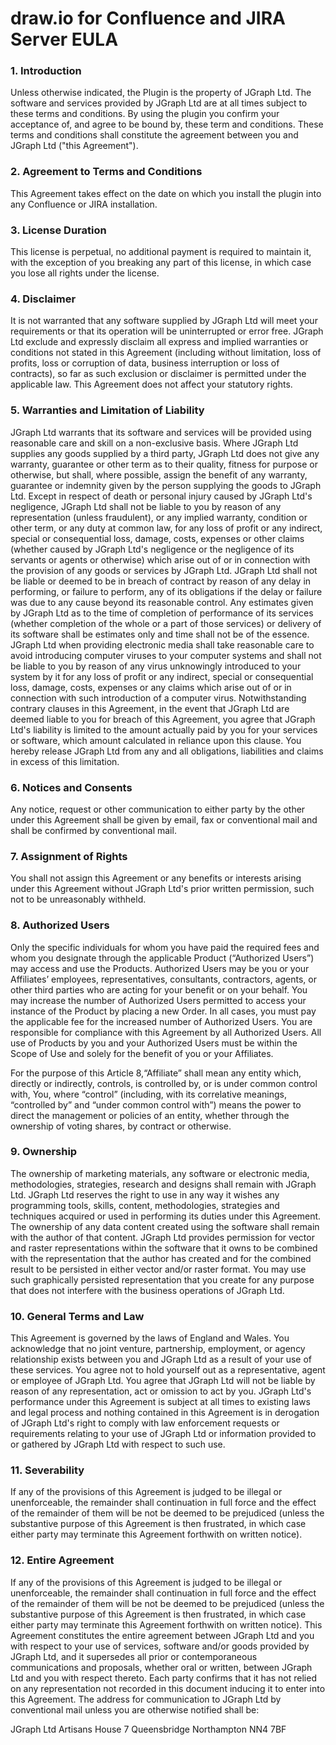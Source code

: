 
# draw.io for Confluence and JIRA Server EULA

### 1. Introduction

Unless otherwise indicated, the Plugin is the property of JGraph Ltd. The software and services provided by JGraph Ltd are at all times subject to these terms and conditions. By using the plugin you confirm your acceptance of, and agree to be bound by, these term and conditions. These terms and conditions shall constitute the agreement between you and JGraph Ltd ("this Agreement").


### 2. Agreement to Terms and Conditions

This Agreement takes effect on the date on which you install the plugin into any Confluence or JIRA installation.


### 3. License Duration

This license is perpetual, no additional payment is required to maintain it, with the exception of you breaking any part of this license, in which case you lose all rights under the license.


### 4. Disclaimer

It is not warranted that any software supplied by JGraph Ltd will meet your requirements or that its operation will be uninterrupted or error free. JGraph Ltd exclude and expressly disclaim all express and implied warranties or conditions not stated in this Agreement (including without limitation, loss of profits, loss or corruption of data, business interruption or loss of contracts), so far as such exclusion or disclaimer is permitted under the applicable law. This Agreement does not affect your statutory rights.


### 5. Warranties and Limitation of Liability

JGraph Ltd warrants that its software and services will be provided using reasonable care and skill on a non-exclusive basis. Where JGraph Ltd supplies any goods supplied by a third party, JGraph Ltd does not give any warranty, guarantee or other term as to their quality, fitness for purpose or otherwise, but shall, where possible, assign the benefit of any warranty, guarantee or indemnity given by the person supplying the goods to JGraph Ltd. Except in respect of death or personal injury caused by JGraph Ltd's negligence, JGraph Ltd shall not be liable to you by reason of any representation (unless fraudulent), or any implied warranty, condition or other term, or any duty at common law, for any loss of profit or any indirect, special or consequential loss, damage, costs, expenses or other claims (whether caused by JGraph Ltd's negligence or the negligence of its servants or agents or otherwise) which arise out of or in connection with the provision of any goods or services by JGraph Ltd. JGraph Ltd shall not be liable or deemed to be in breach of contract by reason of any delay in performing, or failure to perform, any of its obligations if the delay or failure was due to any cause beyond its reasonable control. Any estimates given by JGraph Ltd as to the time of completion of performance of its services (whether completion of the whole or a part of those services) or delivery of its software shall be estimates only and time shall not be of the essence. JGraph Ltd when providing electronic media shall take reasonable care to avoid introducing computer viruses to your computer systems and shall not be liable to you by reason of any virus unknowingly introduced to your system by it for any loss of profit or any indirect, special or consequential loss, damage, costs, expenses or any claims which arise out of or in connection with such introduction of a computer virus. Notwithstanding contrary clauses in this Agreement, in the event that JGraph Ltd are deemed liable to you for breach of this Agreement, you agree that JGraph Ltd's liability is limited to the amount actually paid by you for your services or software, which amount calculated in reliance upon this clause. You hereby release JGraph Ltd from any and all obligations, liabilities and claims in excess of this limitation.


### 6. Notices and Consents

Any notice, request or other communication to either party by the other under this Agreement shall be given by email, fax or conventional mail and shall be confirmed by conventional mail.


### 7. Assignment of Rights

You shall not assign this Agreement or any benefits or interests arising under this Agreement without JGraph Ltd's prior written permission, such not to be unreasonably withheld.


### 8. Authorized Users

Only the specific individuals for whom you have paid the required fees and whom you designate through the applicable Product (“Authorized Users”) may access and use the Products. Authorized Users may be you or your Affiliates’ employees, representatives, consultants, contractors, agents, or other third parties who are acting for your benefit or on your behalf. You may increase the number of Authorized Users permitted to access your instance of the Product by placing a new Order. In all cases, you must pay the applicable fee for the increased number of Authorized Users. You are responsible for compliance with this Agreement by all Authorized Users. All use of Products by you and your Authorized Users must be within the Scope of Use and solely for the benefit of you or your Affiliates.


For the purpose of this Article 8,“Affiliate” shall mean any entity which, directly or indirectly, controls, is controlled by, or is under common control with, You, where “control” (including, with its correlative meanings, “controlled by” and “under common control with”) means the power to direct the management or policies of an entity, whether through the ownership of voting shares, by contract or otherwise.


### 9. Ownership

The ownership of marketing materials, any software or electronic media, methodologies, strategies, research and designs shall remain with JGraph Ltd. JGraph Ltd reserves the right to use in any way it wishes any programming tools, skills, content, methodologies, strategies and techniques acquired or used in performing its duties under this Agreement. The ownership of any data content created using the software shall remain with the author of that content. JGraph Ltd provides permission for vector and raster representations within the software that it owns to be combined with the representation that the author has created and for the combined result to be persisted in either vector and/or raster format. You may use such graphically persisted representation that you create for any purpose that does not interfere with the business operations of JGraph Ltd.


### 10. General Terms and Law

This Agreement is governed by the laws of England and Wales. You acknowledge that no joint venture, partnership, employment, or agency relationship exists between you and JGraph Ltd as a result of your use of these services. You agree not to hold yourself out as a representative, agent or employee of JGraph Ltd. You agree that JGraph Ltd will not be liable by reason of any representation, act or omission to act by you. JGraph Ltd's performance under this Agreement is subject at all times to existing laws and legal process and nothing contained in this Agreement is in derogation of JGraph Ltd's right to comply with law enforcement requests or requirements relating to your use of JGraph Ltd or information provided to or gathered by JGraph Ltd with respect to such use.


### 11. Severability

If any of the provisions of this Agreement is judged to be illegal or unenforceable, the remainder shall continuation in full force and the effect of the remainder of them will be not be deemed to be prejudiced (unless the substantive purpose of this Agreement is then frustrated, in which case either party may terminate this Agreement forthwith on written notice).


### 12. Entire Agreement

If any of the provisions of this Agreement is judged to be illegal or unenforceable, the remainder shall continuation in full force and the effect of the remainder of them will be not be deemed to be prejudiced (unless the substantive purpose of this Agreement is then frustrated, in which case either party may terminate this Agreement forthwith on written notice). This Agreement constitutes the entire agreement between JGraph Ltd and you with respect to your use of services, software and/or goods provided by JGraph Ltd, and it supersedes all prior or contemporaneous communications and proposals, whether oral or written, between JGraph Ltd and you with respect thereto. Each party confirms that it has not relied on any representation not recorded in this document inducing it to enter into this Agreement. The address for communication to JGraph Ltd by conventional mail unless you are otherwise notified shall be:


JGraph Ltd
Artisans House
7 Queensbridge
Northampton
NN4 7BF

